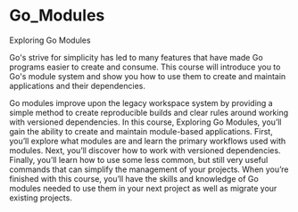 # Go_Modules
Exploring Go Modules

Go's strive for simplicity has led to many features that have made Go programs easier to create and consume. This course will introduce you to Go's module system and show you how to use them to create and maintain applications and their dependencies.

Go modules improve upon the legacy workspace system by providing a simple method to create reproducible builds and clear rules around working with versioned dependencies. In this course, Exploring Go Modules, you’ll gain the ability to create and maintain module-based applications. First, you’ll explore what modules are and learn the primary workflows used with modules. Next, you’ll discover how to work with versioned dependencies. Finally, you’ll learn how to use some less common, but still very useful commands that can simplify the management of your projects. When you’re finished with this course, you’ll have the skills and knowledge of Go modules needed to use them in your next project as well as migrate your existing projects.
